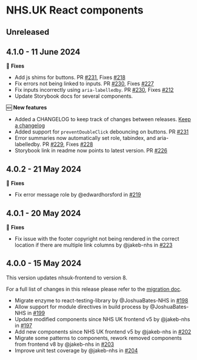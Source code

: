 # NHS.UK React components

## Unreleased

## 4.1.0 - 11 June 2024

:wrench: **Fixes**

* Add js shims for buttons. PR [#231](https://github.com/NHSDigital/nhsuk-react-components/pull/231), Fixes [#218](https://github.com/NHSDigital/nhsuk-react-components/issues/218)
* Fix errors not being linked to inputs. PR [#230](https://github.com/NHSDigital/nhsuk-react-components/pull/230), Fixes [#227](https://github.com/NHSDigital/nhsuk-react-components/issues/227)
* Fix inputs incorrectly using `aria-labelledby`. PR [#230](https://github.com/NHSDigital/nhsuk-react-components/pull/230), Fixes [#212](https://github.com/NHSDigital/nhsuk-react-components/issues/212)
* Update Storybook docs for several components.

:new: **New features**

* Added a CHANGELOG to keep track of changes between releases. [Keep a changelog](https://keepachangelog.com)
* Added support for `preventDoubleClick` debouncing on buttons. PR [#231](https://github.com/NHSDigital/nhsuk-react-components/pull/231)
* Error summaries now automatically set role, tabindex, and aria-labelledby. PR [#229](https://github.com/NHSDigital/nhsuk-react-components/pull/237), Fixes [#228](https://github.com/NHSDigital/nhsuk-react-components/issues/229)
* Storybook link in readme now points to latest version. PR [#226](https://github.com/NHSDigital/nhsuk-react-components/pull/226)

## 4.0.2 - 21 May 2024

:wrench: **Fixes**

* Fix error message role by @edwardhorsford in [#219](https://github.com/NHSDigital/nhsuk-react-components/pull/219)

## 4.0.1 - 20 May 2024

:wrench: **Fixes**

* Fix issue with the footer copyright not being rendered in the correct location if there are multiple link columns by @jakeb-nhs in [#223](https://github.com/NHSDigital/nhsuk-react-components/pull/223)

## 4.0.0 - 15 May 2024

This version updates nhsuk-frontend to version 8.

For a full list of changes in this release please refer to the [migration doc](https://github.com/NHSDigital/nhsuk-react-components/blob/feature/nhsuk-frontend-v8/docs/upgrade-to-4.0.md).

* Migrate enzyme to react-testing-library by @JoshuaBates-NHS in [#198](https://github.com/NHSDigital/nhsuk-react-components/pull/198)
* Allow support for module directives in build process by @JoshuaBates-NHS in [#199](https://github.com/NHSDigital/nhsuk-react-components/pull/199)
* Update modified components since NHS UK frontend v5 by @jakeb-nhs in [#197](https://github.com/NHSDigital/nhsuk-react-components/pull/197)
* Add new components since NHS UK frontend v5 by @jakeb-nhs in [#202](https://github.com/NHSDigital/nhsuk-react-components/pull/202)
* Migrate some patterns to components, rework removed components from frontend v8 by @jakeb-nhs in [#203](https://github.com/NHSDigital/nhsuk-react-components/pull/203)
* Improve unit test coverage by @jakeb-nhs in [#204](https://github.com/NHSDigital/nhsuk-react-components/pull/204)
